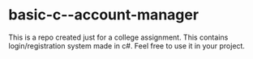 # basic-c--account-manager
This is a repo created just for a college assignment. This contains login/registration system made in c#. Feel free to use it in your project.
